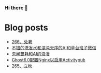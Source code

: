 ### Hi there 👋

<!--
**rebron1900/rebron1900** is a ✨ _special_ ✨ repository because its `README.md` (this file) appears on your GitHub profile.

Here are some ideas to get you started:

- 🔭 I’m currently working on ...
- 🌱 I’m currently learning ...
- 👯 I’m looking to collaborate on ...
- 🤔 I’m looking for help with ...
- 💬 Ask me about ...
- 📫 How to reach me: ...
- 😄 Pronouns: ...
- ⚡ Fun fact: ...
-->



# Blog posts
<!-- BLOG-POST-LIST:START -->
- [266、处暑](https://1900.live/266-chu-shu/)
- [不错的洗发水和混沌无序的AI和草台班子微信](https://1900.live/good-shampoo-and-chaotic-ai-and-makeshift-wechat/)
- [忽闻噩耗和AI的浪漫](https://1900.live/suddenly-hearing-bad-news-and-the-romance-of-ai/)
- [Ghost6.0配置Nginx以启用Activitypub](https://1900.live/ghost6-0pei-zhi-nginxyi-qi-yong-activitypub/)
- [265、立秋](https://1900.live/265-li-qiu/)
<!-- BLOG-POST-LIST:END -->
